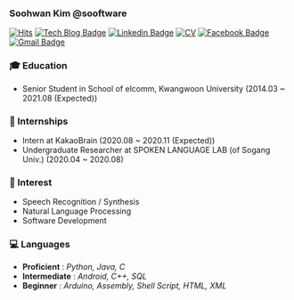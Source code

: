 ### Soohwan Kim @sooftware   
  
[![Hits](https://hits.seeyoufarm.com/api/count/incr/badge.svg?url=https%3A%2F%2Fgithub.com%2Fsooftware%2Fhit-counter)](https://hits.seeyoufarm.com) [![Tech Blog Badge](http://img.shields.io/badge/-Tech%20blog-black?style=flat-square&logo=github&link=https://zzsza.github.io/)](https://blog.naver.com/sooftware) [![Linkedin Badge](https://img.shields.io/badge/-LinkedIn-blue?style=flat-square&logo=Linkedin&logoColor=white&link=https://www.linkedin.com/in/soohwan-kim-532092182/)](https://www.linkedin.com/in/soohwan-kim-532092182/) [![CV](https://img.shields.io/badge/-Curriculum%20Vitae-red?style=flat-square&logo=Latex&logoColor=white&link=https://www.linkedin.com/in/soohwan-kim-532092182/)](https://github.com/sooftware/sooftware/blob/master/CV.pdf) [![Facebook Badge](https://img.shields.io/badge/facebook-1877f2?style=flat-square&logo=facebook&logoColor=white&link=https://www.facebook.com/zzsza)](https://facebook.com/sooftware95) [![Gmail Badge](https://img.shields.io/badge/Gmail-d14836?style=flat-square&logo=Gmail&logoColor=white&link=mailto:snugyun01@gmail.com)](mailto:sh951011@gmail.com)
  
### 🎓 Education
* Senior Student in School of elcomm, Kwangwoon University (2014.03 ~ 2021.08 (Expected))
  
### :runner: Internships
* Intern at KakaoBrain (2020.08 ~ 2020.11 (Expected))
* Undergraduate Researcher at SPOKEN LANGUAGE LAB (of Sogang Univ.) (2020.04 ~ 2020.08)
  
### :star2: Interest
* Speech Recognition / Synthesis    
* Natural Language Processing
* Software Development
  
### :computer: Languages  
* **Proficient** : *Python, Java, C*
* **Intermediate** : *Android, C++, SQL*
* **Beginner** : *Arduino, Assembly, Shell Script, HTML, XML* 
  
<!--
**sooftware/sooftware** is a ✨ _special_ ✨ repository because its `README.md` (this file) appears on your GitHub profile.
  
Here are some ideas to get you started:

- 🔭 I’m currently working on ...
- 🌱 I’m currently learning ...
- 👯 I’m looking to collaborate on ...
- 🤔 I’m looking for help with ...
- 💬 Ask me about ...
- 📫 How to reach me: ...
- 😄 Pronouns: ...
- ⚡ Fun fact: ...
-->
